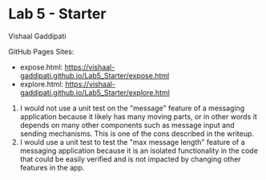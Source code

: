 # Lab 5 - Starter
Vishaal Gaddipati

GitHub Pages Sites:
- expose.html: https://vishaal-gaddipati.github.io/Lab5_Starter/expose.html
- explore.html: https://vishaal-gaddipati.github.io/Lab5_Starter/explore.html


1. I would not use a unit test on the "message" feature of a messaging application because it likely has many moving parts, or in other words it depends on many other components such as message input and sending mechanisms. This is one of the cons described in the writeup.
2. I would use a unit test to test the "max message length" feature of a messaging application because it is an isolated functionality in the code that could be easily verified and is not impacted by changing other features in the app.